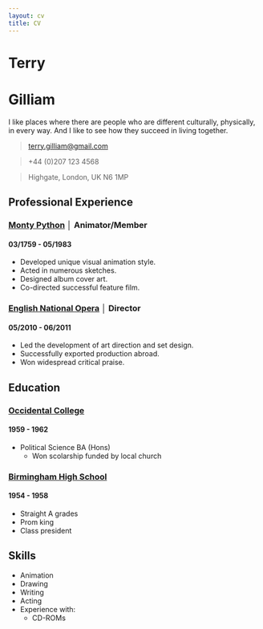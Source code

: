 ```yaml
---
layout: cv
title: CV
---
```


# Terry

# Gilliam

I like places where there are people who are different culturally, physically, in every way. And I like to see how they succeed in living together.

> [terry.gilliam@gmail.com](mailto:terry.gilliam@gmail.com)

> +44 (0)207 123 4568

> Highgate, London, UK N6 1MP

## Professional Experience

### [Monty Python](http://www.montypython.com) │ Animator/Member

#### 03/1759 - 05/1983

- Developed unique visual animation style.
- Acted in numerous sketches.
- Designed album cover art.
- Co-directed successful feature film.

### [English National Opera](http://www.eno.org/) │ Director

#### 05/2010 - 06/2011

- Led the development of art direction and set design.
- Successfully exported production abroad.
- Won widespread critical praise.

## Education

### [Occidental College](http://www.oxy.edu/)

#### 1959 - 1962

- Political Science BA (Hons)
	- Won scolarship funded by local church

### [Birmingham High School](http://www.birminghamcharter.com/)

#### 1954 - 1958

- Straight A grades
- Prom king
- Class president

## Skills

- Animation
- Drawing
- Writing
- Acting
- Experience with:
	- CD-ROMs